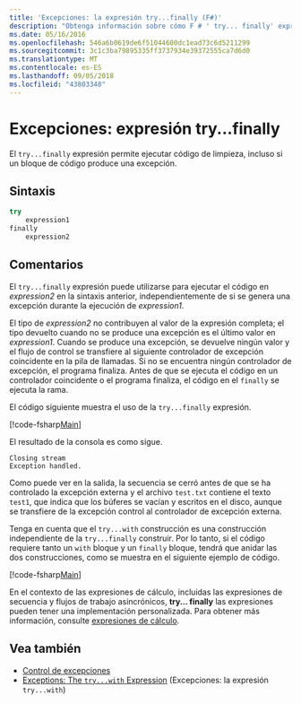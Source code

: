 ```yaml
---
title: 'Excepciones: la expresión try...finally (F#)'
description: "Obtenga información sobre cómo F # ' try... finally' expresión permite ejecutar código de limpieza, incluso si un bloque de código produce una excepción."
ms.date: 05/16/2016
ms.openlocfilehash: 546a6b0619de6f51044600dc1ead73c6d5211299
ms.sourcegitcommit: 3c1c3ba79895335ff3737934e39372555ca7d6d0
ms.translationtype: MT
ms.contentlocale: es-ES
ms.lasthandoff: 09/05/2018
ms.locfileid: "43803348"
---
```

# <a name="exceptions-the-tryfinally-expression"></a>Excepciones: expresión try...finally

El `try...finally` expresión permite ejecutar código de limpieza, incluso si un bloque de código produce una excepción.

## <a name="syntax"></a>Sintaxis

```fsharp
try
    expression1
finally
    expression2
```

## <a name="remarks"></a>Comentarios

El `try...finally` expresión puede utilizarse para ejecutar el código en *expression2* en la sintaxis anterior, independientemente de si se genera una excepción durante la ejecución de *expression1*.

El tipo de *expression2* no contribuyen al valor de la expresión completa; el tipo devuelto cuando no se produce una excepción es el último valor en *expression1*. Cuando se produce una excepción, se devuelve ningún valor y el flujo de control se transfiere al siguiente controlador de excepción coincidente en la pila de llamadas. Si no se encuentra ningún controlador de excepción, el programa finaliza. Antes de que se ejecuta el código en un controlador coincidente o el programa finaliza, el código en el `finally` se ejecuta la rama.

El código siguiente muestra el uso de la `try...finally` expresión.

[!code-fsharp[Main](../../../../samples/snippets/fsharp/lang-ref-2/snippet5701.fs)]

El resultado de la consola es como sigue.

```
Closing stream
Exception handled.
```

Como puede ver en la salida, la secuencia se cerró antes de que se ha controlado la excepción externa y el archivo `test.txt` contiene el texto `test1`, que indica que los búferes se vacían y escritos en el disco, aunque se transfiere de la excepción control al controlador de excepción externa.

Tenga en cuenta que el `try...with` construcción es una construcción independiente de la `try...finally` construir. Por lo tanto, si el código requiere tanto un `with` bloque y un `finally` bloque, tendrá que anidar las dos construcciones, como se muestra en el siguiente ejemplo de código.

[!code-fsharp[Main](../../../../samples/snippets/fsharp/lang-ref-2/snippet5702.fs)]

En el contexto de las expresiones de cálculo, incluidas las expresiones de secuencia y flujos de trabajo asincrónicos, **try... finally** las expresiones pueden tener una implementación personalizada. Para obtener más información, consulte [expresiones de cálculo](../computation-expressions.md).

## <a name="see-also"></a>Vea también

- [Control de excepciones](index.md)
- [Exceptions: The `try...with` Expression](the-try-with-expression.md) (Excepciones: la expresión `try...with`)
